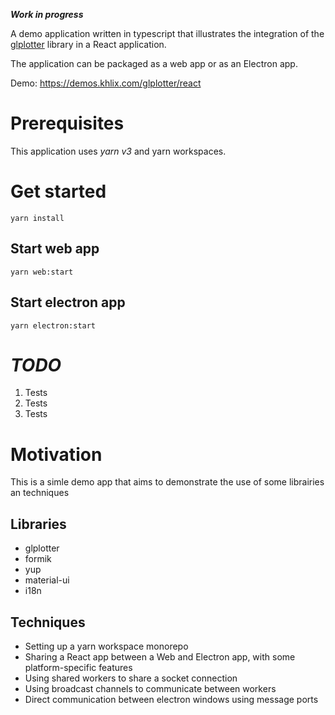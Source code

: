 **_Work in progress_**

A demo application written in typescript that illustrates the integration of the [glplotter](https://github.com/jbenezech/glplotter) library in a React application.

The application can be packaged as a web app or as an Electron app.

Demo: https://demos.khlix.com/glplotter/react

# Prerequisites

This application uses _yarn v3_ and yarn workspaces.

# Get started

`yarn install`

## Start web app

`yarn web:start`

## Start electron app

`yarn electron:start`

# _TODO_

1. Tests
2. Tests
3. Tests

# Motivation

This is a simle demo app that aims to demonstrate the use of some librairies an techniques

## Libraries

- glplotter
- formik
- yup
- material-ui
- i18n

## Techniques

- Setting up a yarn workspace monorepo
- Sharing a React app between a Web and Electron app, with some platform-specific features
- Using shared workers to share a socket connection
- Using broadcast channels to communicate between workers
- Direct communication between electron windows using message ports
